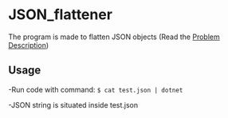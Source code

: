 # JSON_flattener
The program is made to flatten JSON objects 
(Read the [Problem Description](https://gist.github.com/doug-ol/0c018e82c095cd3addcb1275999c966f))

## Usage
-Run code with command: `$ cat test.json | dotnet`

-JSON string is situated inside test.json 

